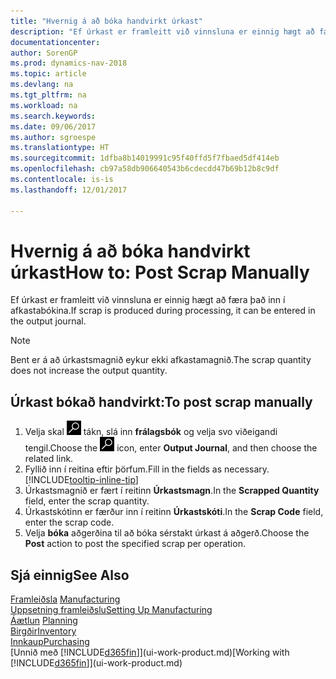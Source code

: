 ```yaml
---
title: "Hvernig á að bóka handvirkt úrkast"
description: "Ef úrkast er framleitt við vinnsluna er einnig hægt að færa það inn í afkastabókina. Bent er á að úrkastsmagnið eykur ekki afkastamagnið."
documentationcenter: 
author: SorenGP
ms.prod: dynamics-nav-2018
ms.topic: article
ms.devlang: na
ms.tgt_pltfrm: na
ms.workload: na
ms.search.keywords: 
ms.date: 09/06/2017
ms.author: sgroespe
ms.translationtype: HT
ms.sourcegitcommit: 1dfba8b14019991c95f40ffd5f7fbaed5df414eb
ms.openlocfilehash: cb97a58db906640543b6cdecdd47b69b12b8c9df
ms.contentlocale: is-is
ms.lasthandoff: 12/01/2017

---
```

# <a name="how-to-post-scrap-manually"></a><span data-ttu-id="29c61-104">Hvernig á að bóka handvirkt úrkast</span><span class="sxs-lookup"><span data-stu-id="29c61-104">How to: Post Scrap Manually</span></span>
<span data-ttu-id="29c61-105">Ef úrkast er framleitt við vinnsluna er einnig hægt að færa það inn í afkastabókina.</span><span class="sxs-lookup"><span data-stu-id="29c61-105">If scrap is produced during processing, it can be entered in the output journal.</span></span> 

> [!NOTE]
> <span data-ttu-id="29c61-106">Bent er á að úrkastsmagnið eykur ekki afkastamagnið.</span><span class="sxs-lookup"><span data-stu-id="29c61-106">The scrap quantity does not increase the output quantity.</span></span>  

## <a name="to-post-scrap-manually"></a><span data-ttu-id="29c61-107">Úrkast bókað handvirkt:</span><span class="sxs-lookup"><span data-stu-id="29c61-107">To post scrap manually</span></span>  
1. <span data-ttu-id="29c61-108">Velja skal ![Leit að síðu eða skýrslu](media/ui-search/search_small.png "Leit að síðu eða skýrslu táknið") tákn, slá inn **frálagsbók** og velja svo viðeigandi tengil.</span><span class="sxs-lookup"><span data-stu-id="29c61-108">Choose the ![Search for Page or Report](media/ui-search/search_small.png "Search for Page or Report icon") icon, enter **Output Journal**, and then choose the related link.</span></span>  
2. <span data-ttu-id="29c61-109">Fyllið inn í reitina eftir þörfum.</span><span class="sxs-lookup"><span data-stu-id="29c61-109">Fill in the fields as necessary.</span></span> [!INCLUDE[tooltip-inline-tip](includes/tooltip-inline-tip_md.md)]  
3. <span data-ttu-id="29c61-110">Úrkastsmagnið er fært í reitinn **Úrkastsmagn**.</span><span class="sxs-lookup"><span data-stu-id="29c61-110">In the **Scrapped Quantity** field, enter the scrap quantity.</span></span>  
4. <span data-ttu-id="29c61-111">Úrkastskótinn er færður inn í reitinn **Úrkastskóti**.</span><span class="sxs-lookup"><span data-stu-id="29c61-111">In the **Scrap Code** field, enter the scrap code.</span></span>  
5. <span data-ttu-id="29c61-112">Velja **bóka** aðgerðina til að bóka sérstakt úrkast á aðgerð.</span><span class="sxs-lookup"><span data-stu-id="29c61-112">Choose the **Post** action to post the specified scrap per operation.</span></span>  

## <a name="see-also"></a><span data-ttu-id="29c61-113">Sjá einnig</span><span class="sxs-lookup"><span data-stu-id="29c61-113">See Also</span></span>  
<span data-ttu-id="29c61-114">[Framleiðsla](production-manage-manufacturing.md)  </span><span class="sxs-lookup"><span data-stu-id="29c61-114">[Manufacturing](production-manage-manufacturing.md)  </span></span>  
[<span data-ttu-id="29c61-115">Uppsetning framleiðslu</span><span class="sxs-lookup"><span data-stu-id="29c61-115">Setting Up Manufacturing</span></span>](production-configure-production-processes.md)  
<span data-ttu-id="29c61-116">[Áætlun](production-planning.md)    </span><span class="sxs-lookup"><span data-stu-id="29c61-116">[Planning](production-planning.md)    </span></span>  
[<span data-ttu-id="29c61-117">Birgðir</span><span class="sxs-lookup"><span data-stu-id="29c61-117">Inventory</span></span>](inventory-manage-inventory.md)  
[<span data-ttu-id="29c61-118">Innkaup</span><span class="sxs-lookup"><span data-stu-id="29c61-118">Purchasing</span></span>](purchasing-manage-purchasing.md)  
<span data-ttu-id="29c61-119">[Unnið með [!INCLUDE[d365fin](includes/d365fin_md.md)]](ui-work-product.md)</span><span class="sxs-lookup"><span data-stu-id="29c61-119">[Working with [!INCLUDE[d365fin](includes/d365fin_md.md)]](ui-work-product.md)</span></span>

